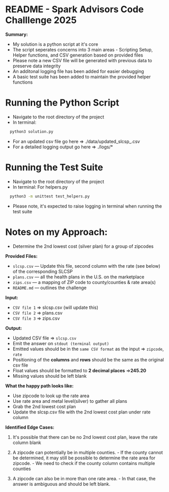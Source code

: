 # README - Spark Advisors Code Challlenge 2025

  **Summary:**
  - My solution is a python script at it's core
  - The script seperates concerns into 3 main areas - Scripting Setup, Helper functions, and CSV generation based on provided files
  - Please note a new CSV file will be generated with previous data to preserve data integrity
  - An additonal logging file has been added for easier debugging
  - A basic test suite has been added to maintain the provided helper functions

# Running the Python Script
  - Navigate to the root directory of the project
  - In terminal:
```bash
  python3 solution.py
```

  - For an updated csv file go here => ./data/updated_slcsp_<TIMESTAMP>.csv
  - For a detailed logging output go here => ./logs/*

# Running the Test Suite
  - Navigate to the root directory of the project
  - In terminal: For helpers.py
```bash
  python3 -m unittest test_helpers.py
```

  - Please note, it's expected to raise logging in terminal when running the test suite

# Notes on my Approach:
  - Determine the 2nd lowest cost (silver plan) for a group of zipcodes

  **Provided Files:**
  - `slcsp.csv` — Update this file, second column with the rate (see below) of the corresponding SLCSP
  - `plans.csv` — all the health plans in the U.S. on the marketplace
  - `zips.csv` — a mapping of ZIP code to county/counties & rate area(s)
  - `README.md` — outlines the challenge

  **Input:**
  - `CSV file 1` => slcsp.csv (will update this)
  - `CSV file 2` => plans.csv
  - `CSV file 3` => zips.csv

  **Output:** 
  - Updated CSV file => `slcsp.csv`
  - Emit the answer on `stdout (terminal output)`
  - Emitted values should be in the `same CSV format` as the input => `zipcode`, `rate`
  - Positioning of the **columns** and **rows** should be the same as the original csv file
  - Float values should be formatted to **2 decimal places** =>**245.20**
  - Missing values should be left blank

  **What the happy path looks like:**
  - Use zipcode to look up the rate area
  - Use rate area and metal level(silver) to gather all plans
  - Grab the 2nd lowest cost plan
  - Update the slcsp.csv file with the 2nd lowest cost plan under rate column

  **Identified Edge Cases:**
  1. It's possible that there can be no 2nd lowest cost plan, leave the rate column blank
  2. A zipcode can potentially be in multiple counties.
    - If the county cannot be determined, it may still be possible to determine the rate area for zipcode.
    - We need to check if the county column contains multiple counties

  3. A zipcode can also be in more than one rate area. 
    - In that case, the answer is ambiguous and should be left blank.